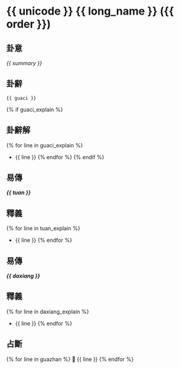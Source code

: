 # {{ unicode }} **{{ long_name }}** ({{ order }})

## 卦意
*{{ summary }}*

## 卦辭
    {{ guaci }}

{% if guaci_explain %}
## 卦辭解
{% for line in guaci_explain %}
* {{ line }}
{% endfor %}
{% endif %}
## 易傳
***{{ tuan }}***

## 釋義
{% for line in tuan_explain %}
* {{ line }}
{% endfor %}
## 易傳
***{{ daxiang }}***

## 釋義
{% for line in daxiang_explain %}
* {{ line }}
{% endfor %}
## 占斷
{% for line in guazhan %}
󰚀 {{ line }}
{% endfor %}